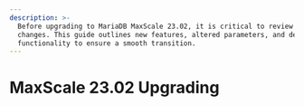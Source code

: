 ```yaml
---
description: >-
  Before upgrading to MariaDB MaxScale 23.02, it is critical to review the
  changes. This guide outlines new features, altered parameters, and deprecated
  functionality to ensure a smooth transition.
---
```


# MaxScale 23.02 Upgrading

